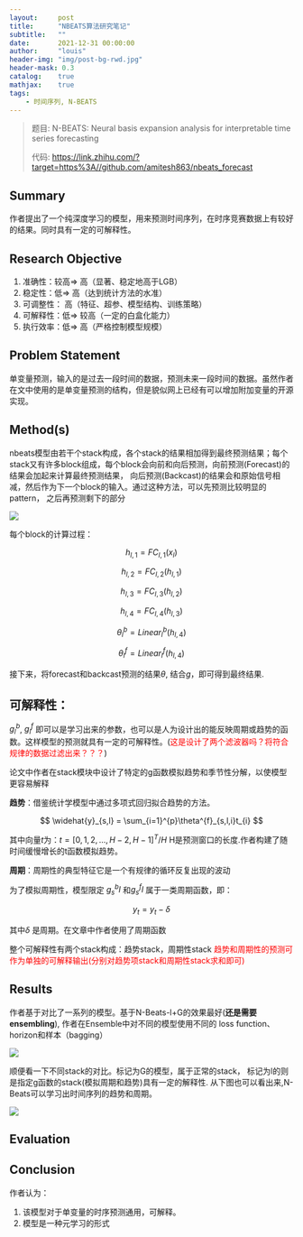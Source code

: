 ```yaml
---
layout:     post
title:      "NBEATS算法研究笔记"
subtitle:   ""
date:       2021-12-31 00:00:00
author:     "louis"
header-img: "img/post-bg-rwd.jpg"
header-mask: 0.3
catalog:    true
mathjax:    true
tags:
    - 时间序列, N-BEATS
---
```


> 题目:
>     N-BEATS: Neural basis expansion analysis for interpretable time series forecasting
>
>代码:
>    https://link.zhihu.com/?target=https%3A//github.com/amitesh863/nbeats_forecast


## Summary

作者提出了一个纯深度学习的模型，用来预测时间序列，在时序竞赛数据上有较好的结果。同时具有一定的可解释性。

## Research Objective
1. 准确性：较高=> 高（显著、稳定地高于LGB）
2. 稳定性：低=> 高（达到统计方法的水准）
3. 可调整性： 高（特征、超参、模型结构、训练策略）
4. 可解释性：低=> 较高（一定的白盒化能力）
5. 执行效率：低=> 高（严格控制模型规模）

## Problem Statement
单变量预测，输入的是过去一段时间的数据，预测未来一段时间的数据。虽然作者在文中使用的是单变量预测的结构，但是貌似网上已经有可以增加附加变量的开源实现。


## Method(s)

nbeats模型由若干个stack构成，各个stack的结果相加得到最终预测结果；每个stack又有许多block组成，每个block会向前和向后预测，向前预测(Forecast)的结果会加起来计算最终预测结果， 向后预测(Backcast)的结果会和原始信号相减，然后作为下一个block的输入。通过这种方法，可以先预测比较明显的pattern， 之后再预测剩下的部分

![](https://raw.githubusercontent.com/louis-xuy/louis-xy.github.io/master/img/in-post/n-beats/网络结构图.png)

每个block的计算过程：

$$
h_{l,1}=FC_{l,1}(x_l)
$$

$$
h_{l,2}=FC_{l,2}(h_{l,1})
$$

$$
h_{l,3}=FC_{l,3}(h_{l,2})
$$

$$
h_{l,4}=FC_{l,4}(h_{l,3})
$$

$$
\theta^b_l=Linear^b_l(h_{l,4})
$$

$$
\theta^f_l=Linear^f_l(h_{l,4})
$$

接下来，将forecast和backcast预测的结果$\theta$, 结合$g$，即可得到最终结果.


## 可解释性：
$g^b_l$, $g^f_l$ 即可以是学习出来的参数，也可以是人为设计出的能反映周期或趋势的函数。这样模型的预测就具有一定的可解释性。(<font color=red>这是设计了两个滤波器吗？将符合规律的数据过滤出来？？？</font>)

论文中作者在stack模块中设计了特定的g函数模拟趋势和季节性分解，以使模型更容易解释

**趋势**：借鉴统计学模型中通过多项式回归拟合趋势的方法。

$$
\widehat{y}_{s,l} = \sum_{i=1}^{p}\theta^{f}_{s,l,i}t_{i}
$$

其中向量$t$为：$t=[0,1,2,...,H-2,H-1]^T / H$
H是预测窗口的长度.作者构建了随时间缓慢增长的t函数模拟趋势。


**周期**：周期性的典型特征它是一个有规律的循环反复出现的波动

为了模拟周期性，模型限定 $g^b_{s}l$ 和$g^f_{s}l$ 属于一类周期函数，即：

$$
y_t = y_t - \delta
$$

其中$\delta$ 是周期。在文章中作者使用了周期函数

整个可解释性有两个stack构成：趋势stack，周期性stack
<font color=red>趋势和周期性的预测可作为单独的可解释输出(分别对趋势项stack和周期性stack求和即可)</font>


## Results

作者基于对比了一系列的模型。基于N-Beats-l+G的效果最好(**还是需要ensembling**), 作者在Ensemble中对不同的模型使用不同的 loss function、horizon和样本（bagging）

![](https://raw.githubusercontent.com/louis-xuy/louis-xy.github.io/master/img/in-post/n-beats/metrics.png)

顺便看一下不同stack的对比。标记为G的模型，属于正常的stack， 标记为l的则是指定g函数的stack(模拟周期和趋势)具有一定的解释性. 从下图也可以看出来,N-Beats可以学习出时间序列的趋势和周期。

![](https://raw.githubusercontent.com/louis-xuy/louis-xy.github.io/master/img/in-post/n-beats/stack.png)


## Evaluation


## Conclusion

作者认为：
1. 该模型对于单变量的时序预测通用，可解释。
2. 模型是一种元学习的形式
